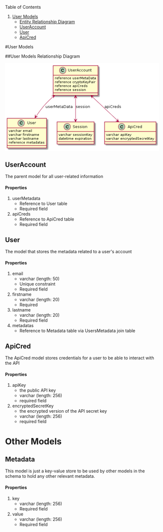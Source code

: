 Table of Contents

1. [User Models](#user-models)
   + [Entity Relationship Diagram](#user-models-relationship-diagram)
   + [UserAccount](#useraccount)
   + [User](#user)
   + [ApiCred](#apiCred)

#User Models

##User Models Relationship Diagram

![alt text](./UML/UserModels.png)

## UserAccount

The parent model for all user-related information

#### Properties

1. userMetadata
   * Reference to User table
   * Required field
1. apiCreds
   * Reference to ApiCred table
   * Required field

## User

The model that stores the metadata related to a user's account

#### Properties

1. email
   * varchar (length: 50)
   * Unique constraint
   * Required field
1. firstname
   * varchar (length: 20)
   * Required
1. lastname 
   * varchar (length: 20)
   * Required field
1. metadatas
   * Reference to Metadata table via UsersMetadata join table

## ApiCred

The ApiCred model stores credentials for a user to be able to interact with the API

#### Properties

1. apiKey
   * the public API key
   * varchar (length: 256)
   * required field
1. encryptedSecretKey
   * the encrypted version of the API secret key 
   * varchar (length: 256)
   * required field 

# Other Models

## Metadata

This model is just a key-value store to be used by other models in the schema to hold any other relevant metadata. 

#### Properties

1. key
   * varchar (length: 256)
   * Required field
1. value
   * varchar (length: 256)
   * Required field
   

